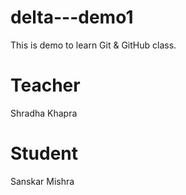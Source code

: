 # delta---demo1
This is demo to learn Git &amp; GitHub class.

# Teacher 
Shradha Khapra

# Student 
Sanskar Mishra
